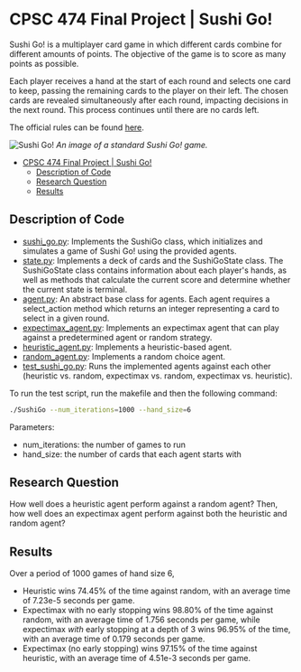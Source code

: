 # CPSC 474 Final Project | Sushi Go!

Sushi Go! is a multiplayer card game in which different cards combine for different amounts of points. The objective of the game is to score as many points as possible.

Each player receives a hand at the start of each round and selects one card to keep, passing the remaining cards to the player on their left. The chosen cards are revealed simultaneously after each round, impacting decisions in the next round. This process continues until there are no cards left.

The official rules can be found [here](https://gamewright.com/pdfs/Rules/SushiGoTM-RULES.pdf).

![Sushi Go!](https://cdn.thewirecutter.com/wp-content/media/2021/06/52-things-sushigo-2048px-5461-3x2-1.jpg?auto=webp&quality=75&crop=1.91:1&width=1200)
*An image of a standard Sushi Go! game.*

- [CPSC 474 Final Project | Sushi Go!](#cpsc-474-final-project--sushi-go)
  - [Description of Code](#description-of-code)
  - [Research Question](#research-question)
  - [Results](#results)

## Description of Code

- [sushi_go.py](sushi_go.py): Implements the SushiGo class, which initializes and simulates a game of Sushi Go! using the provided agents.
- [state.py](state.py): Implements a deck of cards and the SushiGoState class. The SushiGoState class contains information about each player's hands, as well as methods that calculate the current score and determine whether the current state is terminal.
- [agent.py](agent.py): An abstract base class for agents. Each agent requires a select_action method which returns an integer representing a card to select in a given round.
- [expectimax_agent.py](expectimax_agent.py): Implements an expectimax agent that can play against a predetermined agent or random strategy.
- [heuristic_agent.py](heuristic_agent.py): Implements a heuristic-based agent.
- [random_agent.py](random_agent.py): Implements a random choice agent.
- [test_sushi_go.py](test_sushi_go.py): Runs the implemented agents against each other (heuristic vs. random, expectimax vs. random, expectimax vs. heuristic).

To run the test script, run the makefile and then the following command:
```sh
./SushiGo --num_iterations=1000 --hand_size=6
```
Parameters:
- num_iterations: the number of games to run
- hand_size: the number of cards that each agent starts with

## Research Question

How well does a heuristic agent perform against a random agent? Then, how well does an expectimax agent perform against both the heuristic and random agent?

## Results

Over a period of 1000 games of hand size 6,
- Heuristic wins 74.45% of the time against random, with an average time of 7.23e-5 seconds per game.
- Expectimax with no early stopping wins 98.80% of the time against random, with an average time of 1.756 seconds per game, while expectimax *with* early stopping at a depth of 3 wins 96.95% of the time, with an average time of 0.179 seconds per game. 
- Expectimax (no early stopping) wins 97.15% of the time against heuristic, with an average time of 4.51e-3 seconds per game.